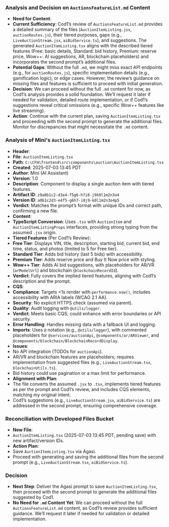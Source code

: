 ### Analysis and Decision on `AuctionsFeatureList.md` Content
- **Need for Content**:
- **Current Sufficiency**: Cod1’s review of `AuctionsFeatureList.md` provides a detailed summary of the files (`AuctionItemListing.jsx`, `auctionRoutes.js`), their tiered purposes, gaps (e.g., `LiveAuctionStream.jsx`, `aiBidService.ts`), and suggestions. The generated `AuctionItemListing.tsx` aligns with the described tiered features (Free: basic details, Standard: bid history, Premium: reserve price, Wow++: AI suggestions, AR, blockchain placeholders) and incorporates the second prompt’s additional files.
- **Potential Gaps**: Without the full `.md`, we might miss exact API endpoints (e.g., for `auctionRoutes.js`), specific implementation details (e.g., gamification logic), or edge cases. However, the review’s guidance on missing files and features is sufficient to proceed with initial generation.
- **Decision**: We can proceed without the full `.md` content for now, as Cod1’s analysis provides a solid foundation. We’ll request it later if needed for validation, detailed route implementation, or if Cod1’s suggestions reveal critical omissions (e.g., specific Wow++ features like live streaming).
- **Action**: Continue with the current plan, saving `AuctionItemListing.tsx` and proceeding with the second prompt to generate the additional files. Monitor for discrepancies that might necessitate the `.md` content.

### Analysis of Mini's `AuctionItemListing.tsx`
- **Header**:
- **File**: `AuctionItemListing.tsx`
- **Path**: `C:\CFH\frontend\src\components\auction\AuctionItemListing.tsx`
- **Created**: 2025-07-03 13:45 PDT
- **Author**: Mini (AI Assistant)
- **Version**: 1.0
- **Description**: Component to display a single auction item with tiered features.
- **Artifact ID**: `z9a0b1c2-d3e4-f5g6-h7i8-j9k0l1m2n3o4`
- **Version ID**: `a0b1c2d3-e4f5-g6h7-i8j9-k0l1m2n3o4p5`
- **Verdict**: Matches the prompt’s format with unique IDs and correct path, confirming a new file.
- **Content**:
- **TypeScript Conversion**: Uses `.tsx` with `AuctionItem` and `AuctionItemListingProps` interfaces, providing strong typing from the assumed `.jsx` origin.
- **Tiered Features** (Per Cod1’s Review):
- **Free Tier**: Displays VIN, title, description, starting bid, current bid, end time, status, and photos (limited to 5 for Free tier).
- **Standard Tier**: Adds bid history (last 5 bids) with accessibility.
- **Premium Tier**: Adds reserve price and Buy It Now price with styling.
- **Wow++ Tier**: Adds AI bid suggestions, with placeholders for AR/VR (`arModelUrl`) and blockchain (`blockchainRecordId`).
- **Verdict**: Fully covers the implied tiered features, aligning with Cod1’s description and the prompt.
- **CQS**:
- **Compliance**: Targets <1s render with `performance.now()`, includes accessibility with ARIA labels (WCAG 2.1 AA).
- **Security**: No explicit HTTPS check (assumed via parent).
- **Quality**: Audit logging with `@utils/logger`.
- **Verdict**: Meets basic CQS; could enhance with error boundaries or API security.
- **Error Handling**: Handles missing data with a fallback UI and logging.
- **Imports**: Uses `@` notation (e.g., `@utils/logger`), with commented placeholders for `@services/auctionApi`, `@components/ar/ARViewer`, and `@components/blockchain/BlockchainRecordDisplay`.
- **Issues**:
- No API integration (TODOs for `auctionApi`).
- AR/VR and blockchain features are placeholders; requires implementation from suggested files (e.g., `LiveAuctionStream.tsx`, `blockchainUtils.ts`).
- Bid history could use pagination or a max limit for performance.
- **Alignment with Plan**:
- The file converts the assumed `.jsx` to `.tsx`, implements tiered features as per the prompt and Cod1’s review, and includes CQS elements, matching my original intent.
- Cod1’s suggestions (e.g., `LiveAuctionStream.jsx`, `aiBidService.ts`) are addressed in the second prompt, ensuring comprehensive coverage.

### Reconciliation with Developed Files Bucket
- **New File**:
- `AuctionItemListing.tsx` (2025-07-03 13:45 PDT, pending save) with new artifact/version IDs.
- **Action Plan**:
- Save `AuctionItemListing.tsx` via Agasi.
- Proceed with generating and saving the additional files from the second prompt (e.g., `LiveAuctionStream.tsx`, `aiBidService.ts`).

### Decision
- **Next Step**: Deliver the Agasi prompt to save `AuctionItemListing.tsx`, then proceed with the second prompt to generate the additional files suggested by Cod1.
- **No Need for `.md` Content Yet**: We can proceed without the full `AuctionsFeatureList.md` content, as Cod1’s review provides sufficient guidance. We’ll request it later if needed for validation or detailed implementation.